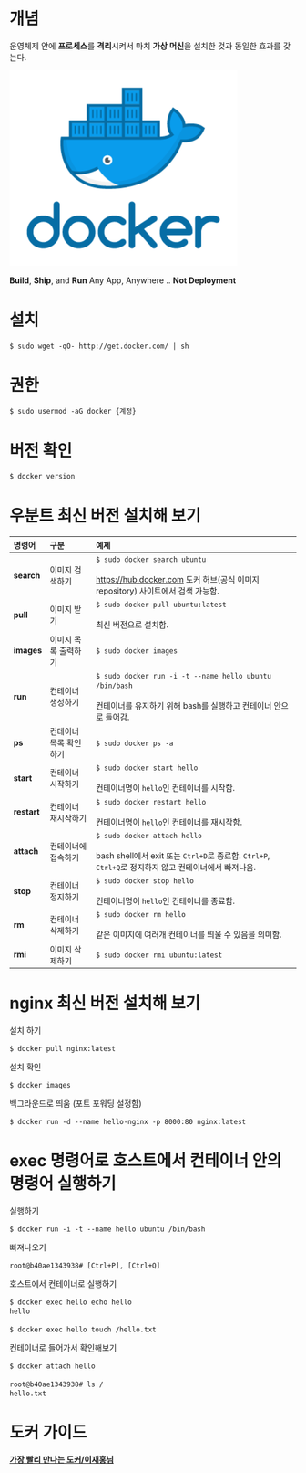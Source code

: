 개념
=====
운영체제 안에 **프로세스**를 **격리**시켜서 마치 **가상 머신**을 설치한 것과 동일한 효과를 갖는다.

<img title="docker" src="./images/docker.png" alt="docker" width="400px">

**Build**, **Ship**, and **Run** Any App, Anywhere .. **Not Deployment**

설치
=====
```
$ sudo wget -qO- http://get.docker.com/ | sh
```

권한
=====
```
$ sudo usermod -aG docker {계정}
```

버전 확인
=====
```
$ docker version
```

우분트 최신 버전 설치해 보기
=====

| 명령어 | 구분 | 예제 |
|:---|:---|:---|
| **search** | 이미지 검색하기 | ```$ sudo docker search ubuntu``` <br/><br/> https://hub.docker.com 도커 허브(공식 이미지 repository) 사이트에서 검색 가능함. |
| **pull** | 이미지 받기 | ```$ sudo docker pull ubuntu:latest``` <br/><br/> 최신 버전으로 설치함. |
| **images** | 이미지 목록 출력하기 | ```$ sudo docker images``` |
| **run** | 컨테이너 생성하기 | ```$ sudo docker run -i -t --name hello ubuntu /bin/bash``` <br/><br/> 컨테이너를 유지하기 위해 bash를 실행하고 컨테이너 안으로 들어감. |
| **ps** | 컨테이너 목록 확인하기 | ```$ sudo docker ps -a``` |
| **start** | 컨테이너 시작하기 | ```$ sudo docker start hello``` <br/><br/> 컨테이너명이 `hello`인 컨테이너를 시작함. |
| **restart** | 컨테이너 재시작하기 | ```$ sudo docker restart hello``` <br/><br/> 컨테이너명이 `hello`인 컨테이너를 재시작함. |
| **attach** | 컨테이너에 접속하기 | ```$ sudo docker attach hello``` <br/><br/> bash shell에서 exit 또는 `Ctrl+D`로 종료함. `Ctrl+P`, `Ctrl+Q`로 정지하지 않고 컨테이너에서 빠져나옴. |
| **stop** | 컨테이너 정지하기 | ```$ sudo docker stop hello``` <br/><br/> 컨테이너명이 `hello`인 컨테이너를 종료함. |
| **rm** | 컨테이너 삭제하기 | ```$ sudo docker rm hello``` <br/><br/> 같은 이미지에 여러개 컨테이너를 띄울 수 있음을 의미함. |
| **rmi** | 이미지 삭제하기 | ```$ sudo docker rmi ubuntu:latest``` |

nginx 최신 버전 설치해 보기
=====
설치 하기
```
$ docker pull nginx:latest
```

설치 확인
```
$ docker images
```

백그라운드로 띄움 (포트 포워딩 설정함)
```
$ docker run -d --name hello-nginx -p 8000:80 nginx:latest
```

exec 명령어로 호스트에서 컨테이너 안의 명령어 실행하기
=====
실행하기
```
$ docker run -i -t --name hello ubuntu /bin/bash 
```

빠져나오기
```
root@b40ae1343938# [Ctrl+P], [Ctrl+Q]
```

호스트에서 컨테이너로 실행하기
```
$ docker exec hello echo hello
hello

$ docker exec hello touch /hello.txt
```

컨테이너로 들어가서 확인해보기
```
$ docker attach hello

root@b40ae1343938# ls /
hello.txt
```

도커 가이드
=====

[**가장 빨리 만나는 도커/이재홍님**](http://pyrasis.com/docker.html)
